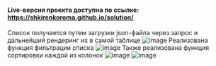 #### Live-версия проекта доступна по ссылке: https://shkirenkoroma.github.io/solution/

Список получается путем загрузки json-файла через запрос и дальнейший рендеринг их в самой таблице 
![image](https://user-images.githubusercontent.com/61347452/228741231-3158cb02-1f3e-4958-88ee-8dfb795a2308.png)
Реализована функция фильтрации списка
![image](https://user-images.githubusercontent.com/61347452/228741566-303582c6-5469-4532-bd10-85182dc32613.png)
Также реализована функция сортировки каждой из колонок
![image](https://user-images.githubusercontent.com/61347452/228741704-0d13d623-3a10-4686-8b61-0d644e116069.png)
![image](https://user-images.githubusercontent.com/61347452/228741740-0ff856cb-2cf2-45b4-9039-8f83882e7d59.png)
